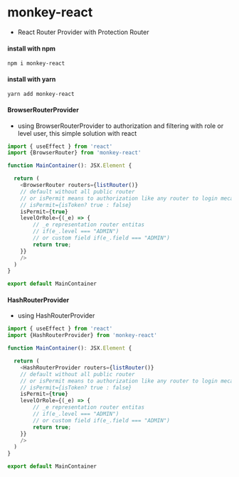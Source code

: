 # monkey-react

- React Router Provider with Protection Router


#### install with npm

`npm i monkey-react`

#### install with yarn

`yarn add monkey-react`


#### BrowserRouterProvider
- using BrowserRouterProvider to authorization and filtering with role or level user, this simple solution with react

```js
import { useEffect } from 'react'
import {BrowserRouter} from 'monkey-react'

function MainContainer(): JSX.Element {

  return (
    <BrowserRouter routers={listRouter()} 
    // default without all public router
    // or isPermit means to authorization like any router to login mecanism with value boolean, example require token value
    // isPermit={isToken? true : false}
    isPermit={true}
    levelOrRole={(_e) => {
        // _e representation router entitas 
        // if(e_.level === "ADMIN") 
        // or custom field if(e_.field === "ADMIN") 
        return true;
    }}
    />
  )
}

export default MainContainer
```
#### HashRouterProvider
- using HashRouterProvider

```js
import { useEffect } from 'react'
import {HashRouterProvider} from 'monkey-react'

function MainContainer(): JSX.Element {

  return (
    <HashRouterProvider routers={listRouter()} 
    // default without all public router
    // or isPermit means to authorization like any router to login mecanism with value boolean, example require token value
    // isPermit={isToken? true : false}
    isPermit={true}
    levelOrRole={(_e) => {
        // _e representation router entitas 
        // if(e_.level === "ADMIN") 
        // or custom field if(e_.field === "ADMIN") 
        return true;
    }}
    />
  )
}

export default MainContainer
```